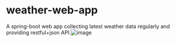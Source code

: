 # weather-web-app
A spring-boot web app collecting latest weather data regularly and providing restful+json API
![image](https://github.com/wjhlisa/weather-web-app/blob/master/tq.gif)  

